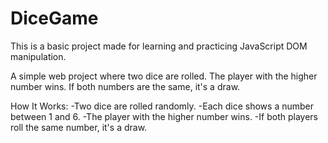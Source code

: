 # DiceGame
This is a basic project made for learning and practicing JavaScript DOM manipulation.

A simple web project where two dice are rolled.
The player with the higher number wins. If both numbers are the same, it's a draw.

How It Works:
-Two dice are rolled randomly.
-Each dice shows a number between 1 and 6.
-The player with the higher number wins.
-If both players roll the same number, it's a draw.
